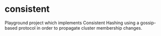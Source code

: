 # consistent
Playground project which implements Consistent Hashing using a gossip-based protocol in order to propagate cluster membership changes.
